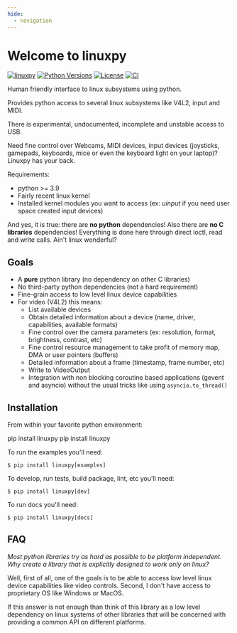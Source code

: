 ```yaml
---
hide:
  - navigation
---
```


# Welcome to linuxpy

[![linuxpy][pypi-version]](https://pypi.python.org/pypi/linuxpy)
[![Python Versions][pypi-python-versions]](https://pypi.python.org/pypi/linuxpy)
[![License][license]]()
[![CI][CI]](https://github.com/tiagocoutinho/linuxpy/actions/workflows/ci.yml)

Human friendly interface to linux subsystems using python.

Provides python access to several linux subsystems like V4L2, input and MIDI.

There is experimental, undocumented, incomplete and unstable access to USB.

Need fine control over Webcams, MIDI devices, input devices (joysticks,
gamepads, keyboards, mice or even the keyboard light on your laptop)?
Linuxpy has your back.

Requirements:

* python >= 3.9
* Fairly recent linux kernel
* Installed kernel modules you want to access (ex: *uinput* if you need user space
created input devices)

And yes, it is true: there are **no python** dependencies! Also there are **no
C libraries** dependencies! Everything is done here through direct ioctl, read and
write calls. Ain't linux wonderful?

## Goals

* A **pure** python library (no dependency on other C libraries)
* No third-party python dependencies (not a hard requirement)
* Fine-grain access to low level linux device capabilities
* For video (V4L2) this means:
    * List available devices
    * Obtain detailed information about a device (name, driver,
        capabilities, available formats)
    * Fine control over the camera parameters (ex: resolution, format,
        brightness, contrast, etc)
    * Fine control resource management to take profit of memory map, DMA
        or user pointers (buffers)
    * Detailed information about a frame (timestamp, frame number, etc)
    * Write to VideoOutput
    * Integration with non blocking coroutine based applications (gevent
        and asyncio) without the usual tricks like using `asyncio.to_thread()`

## Installation

From within your favorite python environment:

<div class="termy" data-ty-macos data-ty-title="bash" data-ty-typeDelay="30" >
	<span data-ty="input" data-ty-prompt="$">pip install linuxpy</span>
    <span data-ty="progress" >pip install linuxpy</span>
</div>

To run the examples you'll need:

```console
$ pip install linuxpy[examples]
```

To develop, run tests, build package, lint, etc you'll need:

```console
$ pip install linuxpy[dev]
```

To run docs you'll need:

```console
$ pip install linuxpy[docs]
```

## FAQ

*Most python libraries try as hard as possible to be platform independent.
Why create a library that is explicitly designed to work only on linux?*

Well, first of all, one of the goals is to be able to access low level linux
device capabilities like video controls. Second, I don't have access to
proprietary OS like Windows or MacOS.

If this answer is not enough than think of this library as a low level
dependency on linux systems of other libraries  that will be concerned
with providing a common API on different platforms.



[pypi-python-versions]: https://img.shields.io/pypi/pyversions/linuxpy.svg
[pypi-version]: https://img.shields.io/pypi/v/linuxpy.svg
[pypi-status]: https://img.shields.io/pypi/status/linuxpy.svg
[license]: https://img.shields.io/pypi/l/linuxpy.svg
[CI]: https://github.com/tiagocoutinho/linuxpy/actions/workflows/ci.yml/badge.svg
